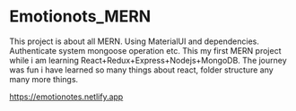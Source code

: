 # Emotionots_MERN
This project is about all MERN. Using MaterialUI and dependencies. Authenticate system mongoose operation etc. This my first MERN project while i am learning React+Redux+Express+Nodejs+MongoDB. The journey was fun i have learned so many things about react, folder structure any many more things. </br>


https://emotionotes.netlify.app 
